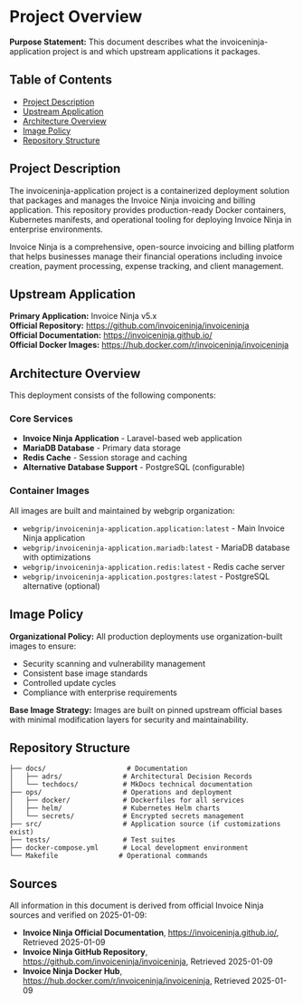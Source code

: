 # Project Overview

**Purpose Statement:** This document describes what the invoiceninja-application project is and which upstream applications it packages.

## Table of Contents

- [Project Description](#project-description)
- [Upstream Application](#upstream-application)
- [Architecture Overview](#architecture-overview)
- [Image Policy](#image-policy)
- [Repository Structure](#repository-structure)

## Project Description

The invoiceninja-application project is a containerized deployment solution that packages and manages the Invoice Ninja invoicing and billing application. This repository provides production-ready Docker containers, Kubernetes manifests, and operational tooling for deploying Invoice Ninja in enterprise environments.

Invoice Ninja is a comprehensive, open-source invoicing and billing platform that helps businesses manage their financial operations including invoice creation, payment processing, expense tracking, and client management.

## Upstream Application

**Primary Application:** Invoice Ninja v5.x  
**Official Repository:** https://github.com/invoiceninja/invoiceninja  
**Official Documentation:** https://invoiceninja.github.io/  
**Official Docker Images:** https://hub.docker.com/r/invoiceninja/invoiceninja  

## Architecture Overview

This deployment consists of the following components:

### Core Services

- **Invoice Ninja Application** - Laravel-based web application
- **MariaDB Database** - Primary data storage
- **Redis Cache** - Session storage and caching
- **Alternative Database Support** - PostgreSQL (configurable)

### Container Images

All images are built and maintained by webgrip organization:

- `webgrip/invoiceninja-application.application:latest` - Main Invoice Ninja application
- `webgrip/invoiceninja-application.mariadb:latest` - MariaDB database with optimizations
- `webgrip/invoiceninja-application.redis:latest` - Redis cache server
- `webgrip/invoiceninja-application.postgres:latest` - PostgreSQL alternative (optional)

## Image Policy

**Organizational Policy:** All production deployments use organization-built images to ensure:

- Security scanning and vulnerability management
- Consistent base image standards
- Controlled update cycles
- Compliance with enterprise requirements

**Base Image Strategy:** Images are built on pinned upstream official bases with minimal modification layers for security and maintainability.

## Repository Structure

```
├── docs/                    # Documentation
│   ├── adrs/               # Architectural Decision Records
│   └── techdocs/           # MkDocs technical documentation
├── ops/                    # Operations and deployment
│   ├── docker/             # Dockerfiles for all services
│   ├── helm/               # Kubernetes Helm charts
│   └── secrets/            # Encrypted secrets management
├── src/                    # Application source (if customizations exist)
├── tests/                  # Test suites
├── docker-compose.yml      # Local development environment
└── Makefile               # Operational commands
```

## Sources

All information in this document is derived from official Invoice Ninja sources and verified on 2025-01-09:

- **Invoice Ninja Official Documentation**, https://invoiceninja.github.io/, Retrieved 2025-01-09
- **Invoice Ninja GitHub Repository**, https://github.com/invoiceninja/invoiceninja, Retrieved 2025-01-09
- **Invoice Ninja Docker Hub**, https://hub.docker.com/r/invoiceninja/invoiceninja, Retrieved 2025-01-09